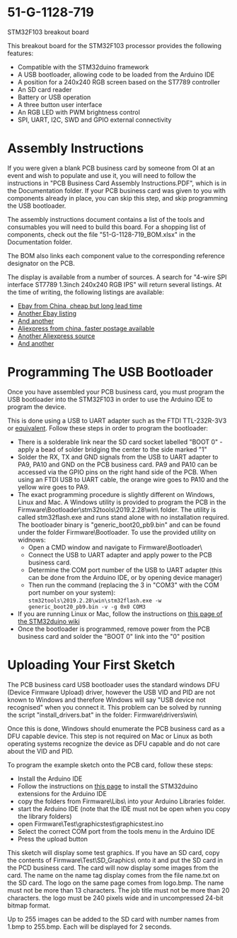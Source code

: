 # 51-G-1128-719
STM32F103 breakout board

This breakout board for the STM32F103 processor provides the following features:
* Compatible with the STM32duino framework
* A USB bootloader, allowing code to be loaded from the Arduino IDE
* A position for a 240x240 RGB screen based on the ST7789 controller
* An SD card reader
* Battery or USB operation
* A three button user interface
* An RGB LED with PWM brightness control
* SPI, UART, I2C, SWD and GPIO external connectivity

# Assembly Instructions

If you were given a blank PCB business card by someone from OI at an event and wish to populate and use it, you will need to follow the instructions in "PCB Business Card Assembly Instructions.PDF", which is in the Documentation folder. If your PCB business card was given to you with components already in place, you can skip this step, and skip programming the USB bootloader.

The assembly instructions document contains a list of the tools and consumables you will need to build this board. For a shopping list of components, check out the file "51-G-1128-719_BOM.xlsx" in the Documentation folder.

The BOM also links each component value to the corresponding reference designator on the PCB.

The display is available from a number of sources. A search for "4-wire SPI interface ST7789 1.3inch 240x240 RGB IPS" will return several listings. At the time of writing, the following listings are available:
* [Ebay from China, cheap but long lead time](https://www.ebay.co.uk/itm/1-3-Inch-Color-IPS-TFT-LCD-Display-Screen-Board-for-ST7789-12Pin-4-Line-Port-SPI/352645419739?hash=item521b4e12db:g:ykQAAOSwu3RcuYoa)
* [Another Ebay listing](https://www.ebay.co.uk/itm/1-3-Inch-Color-IPS-TFT-LCD-Display-Screen-Board-for-ST7789-4-Line-12Pin-SPI-Port/273472845864?hash=item3fac407828:g:eScAAOSwnN9bo0TM&frcectupt=true)
* [And another](https://www.ebay.co.uk/itm/4-wire-SPI-interface-ST7789-1-3inch-240-240Color-IPS-screen-LCD-module-12PIN/173349731176?hash=item285c72fb68:g:XVIAAOSwwhxb-2mn&frcectupt=true)
* [Aliexpress from china, faster postage available](https://www.aliexpress.com/item/1pcs-New-IPS-1-3-inch-3-3V-SPI-interface-HD-Full-Color-TFT-Display-Screen/32904333824.html?spm=2114.search0104.3.9.7f574462Rr9xdn&ws_ab_test=searchweb0_0,searchweb201602_10_10065_10130_10068_10547_319_317_10548_10696_10192_10190_453_10084_454_10083_10618_10307_10820_10301_10821_10303_537_536_10059_10884_10887_321_322_10103,searchweb201603_52,ppcSwitch_0&algo_expid=876473f1-1613-4a7e-939f-4c1f7fcc3143-1&algo_pvid=876473f1-1613-4a7e-939f-4c1f7fcc3143)
* [Another Aliexpress source](https://www.aliexpress.com/item/New-IPS-1-3-inch-3-3V-12PIN-SPI-HD-Full-Color-TFT-Display-Screen-ST7789/32859374478.html?spm=2114.10010108.1000010.4.62b3896di5p0Nv&gps-id=pcDetailLeftTrendProduct&scm=1007.13438.130792.0&scm_id=1007.13438.130792.0&scm-url=1007.13438.130792.0&pvid=27233c3c-7e43-4ec7-a598-0634153de05b)
* [And another](https://www.aliexpress.com/item/New-IPS-1-3-inch-3-3V-12PIN-SPI-HD-Full-Color-TFT-Display-Screen-ST7789/32953548434.html?spm=2114.10010108.1000010.3.62b3896di5p0Nv&gps-id=pcDetailLeftTrendProduct&scm=1007.13438.130792.0&scm_id=1007.13438.130792.0&scm-url=1007.13438.130792.0&pvid=27233c3c-7e43-4ec7-a598-0634153de05b)

# Programming The USB Bootloader

Once you have assembled your PCB business card, you must program the USB bootloader into the STM32F103 in order to use the Arduino IDE to program the device.

This is done using a USB to UART adapter such as the FTDI TTL-232R-3V3 or [equivalent](https://www.ebay.co.uk/sch/i.html?_from=R40&_trksid=m570.l1313&_nkw=usb+to+ttl+uart&_sacat=0). Follow these steps in order to program the bootloader:

* There is a solderable link near the SD card socket labelled "BOOT 0" - apply a bead of solder bridging the center to the side marked "1"
* Solder the RX, TX and GND signals from the USB to UART adapter to PA9, PA10 and GND on the PCB business card. PA9 and PA10 can be accessed via the GPIO pins on the right hand side of the PCB. When using an FTDI USB to UART cable, the orange wire goes to PA10 and the yellow wire goes to PA9.
* The exact programming procedure is slightly different on Windows, Linux and Mac. A Windows utility is provided to program the PCB in the Firmware\Bootloader\stm32tools\2019.2.28\win\ folder. The utility is called stm32flash.exe and runs stand alone with no installation required. The bootloader binary is "generic_boot20_pb9.bin" and can be found under the folder Firmware\Bootloader\. To use the provided utility on widnows:
  * Open a CMD window and navigate to Firmware\Bootloader\
  * Connect the USB to UART adapter and apply power to the PCB business card.
  * Determine the COM port number of the USB to UART adapter (this can be done from the Arduino IDE, or by opening device manager)
  * Then run the command (replacing the 3 in "COM3" with the COM port number on your system):
  `stm32tools\2019.2.28\win\stm32flash.exe -w generic_boot20_pb9.bin -v -g 0x0 COM3`
* If you are running Linux or Mac, follow the instructions on [this page of the STM32duino wiki](http://wiki.stm32duino.com/index.php?title=Burning_the_bootloader)
* Once the bootloader is programmed, remove power from the PCB business card and solder the "BOOT 0" link into the "0" position

# Uploading Your First Sketch

The PCB business card USB bootloader uses the standard windows DFU (Device Firmware Upload) driver, however the USB VID and PID are not known to Windows and therefore Windows will say "USB device not recognised" when you connect it. This problem can be solved by running the script "install_drivers.bat" in the folder: Firmware\drivers\win\

Once this is done, Windows should enumerate the PCB business card as a DFU capable device. This step is not required on Mac or Linux as both operating systems recognize the device as DFU capable and do not care about the VID and PID.

To program the example sketch onto the PCB card, follow these steps:

* Install the Arduino IDE
* Follow the instructions on [this page](http://wiki.stm32duino.com/index.php?title=Installation) to install the STM32duino extensions for the Arduino IDE
* copy the folders from Firmware\Libs\ into your Arduino Libraries folder.
* start the Arduino IDE (note that the IDE must not be open when you copy the library folders)
* open Firmware\Test\graphicstest\graphicstest.ino
* Select the correct COM port from the tools menu in the Arduino IDE
* Press the upload button

This sketch will display some test graphics. If you have an SD card, copy the contents of Firmware\Test\SD_Graphics\ onto it and put the SD card in the PCD business card. The card will now display some images from the card. The name on the name tag display comes from the file name.txt on the SD card. The logo on the same page comes from logo.bmp. The name must not be more than 13 characters. The job title must not be more than 20 characters. the logo must be 240 pixels wide and in uncompressed 24-bit bitmap format.

Up to 255 images can be added to the SD card with number names from 1.bmp to 255.bmp. Each will be displayed for 2 seconds.
